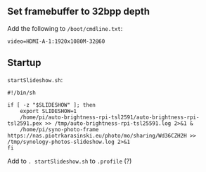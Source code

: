 ## Set framebuffer to 32bpp depth

Add the following to `/boot/cmdline.txt`:

```
video=HDMI-A-1:1920x1080M-32@60
```

## Startup

`startSlideshow.sh`:

```
#!/bin/sh

if [ -z "$SLIDESHOW" ]; then
    export SLIDESHOW=1
    /home/pi/auto-brightness-rpi-tsl2591/auto-brightness-rpi-tsl2591.pex >> /tmp/auto-brightness-rpi-tsl25591.log 2>&1 &
    /home/pi/syno-photo-frame https://nas.piotrkarasinski.eu/photo/mo/sharing/Wd36CZH2H >> /tmp/synology-photos-slideshow.log 2>&1
fi
```

Add to `. startSlideshow.sh` to `.profile` (?)
